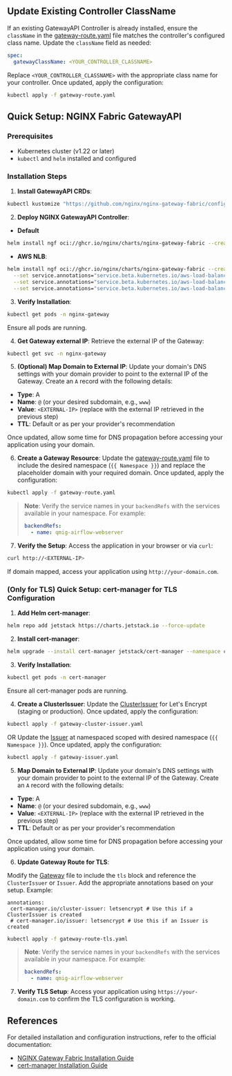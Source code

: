 ## Update Existing Controller ClassName

If an existing GatewayAPI Controller is already installed, ensure the `className` in the [gateway-route.yaml](gateway-route.yaml) file matches the controller's configured class name. Update the `className` field as needed:

```yaml
spec:
  gatewayClassName: <YOUR_CONTROLLER_CLASSNAME>
```

Replace `<YOUR_CONTROLLER_CLASSNAME>` with the appropriate class name for your controller. Once updated, apply the configuration:

```bash
kubectl apply -f gateway-route.yaml
```

## Quick Setup: NGINX Fabric GatewayAPI

### Prerequisites
- Kubernetes cluster (v1.22 or later)
- `kubectl` and `helm` installed and configured

### Installation Steps

1. **Install GatewayAPI CRDs**:
  ```bash
  kubectl kustomize "https://github.com/nginx/nginx-gateway-fabric/config/crd/gateway-api/standard?ref=v1.6.2" | kubectl apply -f -
  ```

2. **Deploy NGINX GatewayAPI Controller**:

  - **Default**
  ```bash
  helm install ngf oci://ghcr.io/nginx/charts/nginx-gateway-fabric --create-namespace -n nginx-gateway
  ```

  - **AWS NLB**:
  ```bash
  helm install ngf oci://ghcr.io/nginx/charts/nginx-gateway-fabric --create-namespace -n nginx-gateway \
    --set service.annotations="service.beta.kubernetes.io/aws-load-balancer-nlb-target-type:ip" \
    --set service.annotations="service.beta.kubernetes.io/aws-load-balancer-type:external" \
    --set service.annotations="service.beta.kubernetes.io/aws-load-balancer-cross-zone-load-balancing-enabled:true"
  ```

3. **Verify Installation**:
  ```bash
  kubectl get pods -n nginx-gateway
  ```

  Ensure all pods are running.

4. **Get Gateway external IP**:
  Retrieve the external IP of the Gateway:
  ```bash
  kubectl get svc -n nginx-gateway
  ```

5. **(Optional) Map Domain to External IP**:
  Update your domain's DNS settings with your domain provider to point to the external IP of the Gateway. Create an `A` record with the following details:

  - **Type**: A
  - **Name**: `@` (or your desired subdomain, e.g., `www`)
  - **Value**: `<EXTERNAL-IP>` (replace with the external IP retrieved in the previous step)
  - **TTL**: Default or as per your provider's recommendation

  Once updated, allow some time for DNS propagation before accessing your application using your domain.

6. **Create a Gateway Resource**:
  Update the [gateway-route.yaml](gateway-route.yaml) file to include the desired namespace (`{{ Namespace }}`) and replace the placeholder domain with your required domain. Once updated, apply the configuration:

  ```bash
  kubectl apply -f gateway-route.yaml
  ```

  > **Note**: Verify the service names in your `backendRefs` with the services available in your namespace. For example:
  > ```yaml
  > backendRefs:
  >   - name: qmig-airflow-webserver
  > ```

7. **Verify the Setup**:
  Access the application in your browser or via `curl`:
  ```bash
  curl http://<EXTERNAL-IP>
  ```

  If domain mapped, access your application using `http://your-domain.com`.


### (Only for TLS) Quick Setup: cert-manager for TLS Configuration

1. **Add Helm cert-manager**:
  ```bash
  helm repo add jetstack https://charts.jetstack.io --force-update
  ```

2. **Install cert-manager**:
  ```bash
  helm upgrade --install cert-manager jetstack/cert-manager --namespace cert-manager --set config.enableGatewayAPI=true --set crds.enabled=true --create-namespace
  ```

3. **Verify Installation**:
  ```bash
  kubectl get pods -n cert-manager
  ```

  Ensure all cert-manager pods are running.

4. **Create a ClusterIssuer**:
  Update the [ClusterIssuer](gateway-cluster-issuer.yaml) for Let's Encrypt (staging or production). Once updated, apply the configuration:
  
  ```bash
  kubectl apply -f gateway-cluster-issuer.yaml
  ```
  
  OR
  Update the [Issuer](gateway-issuer.yaml) at namespaced scoped with desired namespace (`{{ Namespace }}`). Once updated, apply the configuration:
  
  ```bash
  kubectl apply -f gateway-issuer.yaml
  ```

5. **Map Domain to External IP**:
  Update your domain's DNS settings with your domain provider to point to the external IP of the Gateway. Create an `A` record with the following details:

  - **Type**: A
  - **Name**: `@` (or your desired subdomain, e.g., `www`)
  - **Value**: `<EXTERNAL-IP>` (replace with the external IP retrieved in the previous step)
  - **TTL**: Default or as per your provider's recommendation

  Once updated, allow some time for DNS propagation before accessing your application using your domain.

6. **Update Gateway Route for TLS**:

  Modify the [Gateway](gateway-route-tls.yaml) file to include the `tls` block and reference the `ClusterIssuer` or `Issuer`. Add the appropriate annotations based on your setup. Example:

    annotations:
     cert-manager.io/cluster-issuer: letsencrypt # Use this if a ClusterIssuer is created
     # cert-manager.io/issuer: letsencrypt # Use this if an Issuer is created

  ```bash
  kubectl apply -f gateway-route-tls.yaml
  ```

  > **Note**: Verify the service names in your `backendRefs` with the services available in your namespace. For example:
  > ```yaml
  > backendRefs:
  >   - name: qmig-airflow-webserver
  > ```


7. **Verify TLS Setup**:
  Access your application using `https://your-domain.com` to confirm the TLS configuration is working.


## References

For detailed installation and configuration instructions, refer to the official documentation:

- [NGINX Gateway Fabric Installation Guide](https://docs.nginx.com/nginx-gateway-fabric/installation/installing-ngf/helm/)
- [cert-manager Installation Guide](https://cert-manager.io/docs/installation/helm/)
